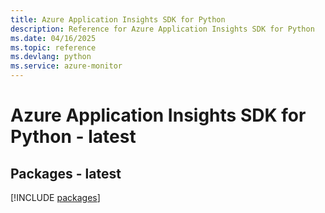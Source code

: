 ```yaml
---
title: Azure Application Insights SDK for Python
description: Reference for Azure Application Insights SDK for Python
ms.date: 04/16/2025
ms.topic: reference
ms.devlang: python
ms.service: azure-monitor
---
```

# Azure Application Insights SDK for Python - latest
## Packages - latest
[!INCLUDE [packages](application-insights-index.md)]